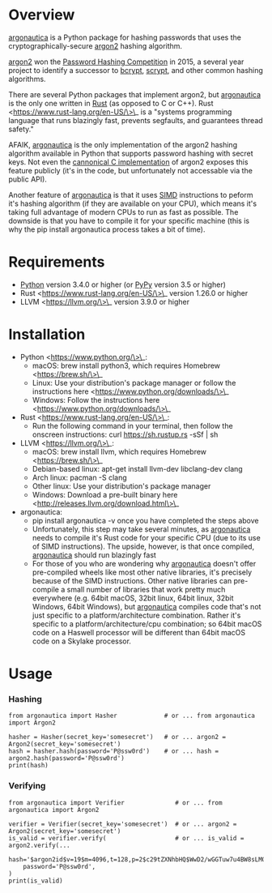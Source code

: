 # Overview

[argonautica](https://github.com/bcmyers/argonautica/tree/master/argonautica-py/)
is a Python package for hashing passwords that uses the
cryptographically-secure [argon2](https://en.wikipedia.org/wiki/Argon2)
hashing algorithm.

[argon2](https://en.wikipedia.org/wiki/Argon2) won the [Password Hashing
Competition](https://password-hashing.net/) in 2015, a several year
project to identify a successor to
[bcrypt](https://en.wikipedia.org/wiki/Bcrypt),
[scrypt](https://en.wikipedia.org/wiki/Scrypt), and other common hashing
algorithms.

There are several Python packages that implement argon2, but
[argonautica](https://github.com/bcmyers/argonautica/tree/master/argonautica-py/)
is the only one written in [Rust](https://www.rust-lang.org/en-US/) (as
opposed to C or C++). Rust \<https://www.rust-lang.org/en-US/\>\_ is a
\"systems programming language that runs blazingly fast, prevents
segfaults, and guarantees thread safety.\"

AFAIK,
[argonautica](https://github.com/bcmyers/argonautica/tree/master/argonautica-py/)
is the only implementation of the argon2 hashing algorithm available in
Python that supports password hashing with secret keys. Not even the
[cannonical C
implementation](https://github.com/P-H-C/phc-winner-argon2) of argon2
exposes this feature publicly (it\'s in the code, but unfortunately not
accessable via the public API).

Another feature of
[argonautica](https://github.com/bcmyers/argonautica/tree/master/argonautica-py/)
is that it uses [SIMD](https://en.wikipedia.org/wiki/SIMD) instructions
to peform it\'s hashing algorithm (if they are available on your CPU),
which means it\'s taking full advantage of modern CPUs to run as fast as
possible. The downside is that you have to compile it for your specific
machine (this is why the pip install argonautica process takes a bit of
time).

# Requirements

- [Python](https://www.python.org/) version 3.4.0 or higher (or
  [PyPy](http://pypy.org/) version 3.5 or higher)
- Rust \<https://www.rust-lang.org/en-US/\>\_ version 1.26.0 or higher
- LLVM \<https://llvm.org/\>\_ version 3.9.0 or higher

# Installation

- Python \<https://www.python.org/\>\_:
  - macOS: brew install python3, which requires
    Homebrew \<https://brew.sh/\>\_
  - Linux: Use your distribution\'s package manager or follow the
    instructions here \<https://www.python.org/downloads/\>\_
  - Windows: Follow the instructions
    here \<https://www.python.org/downloads/\>\_
- Rust \<https://www.rust-lang.org/en-US/\>\_:
  - Run the following command in your terminal, then follow the
    onscreen instructions: curl https://sh.rustup.rs -sSf \| sh
- LLVM \<https://llvm.org/\>\_:
  - macOS: brew install llvm, which requires
    Homebrew \<https://brew.sh/\>\_
  - Debian-based linux: apt-get install llvm-dev libclang-dev clang
  - Arch linux: pacman -S clang
  - Other linux: Use your distribution\'s package manager
  - Windows: Download a pre-built binary
    here \<http://releases.llvm.org/download.html\>\_
- argonautica:
  - pip install argonautica -v once you have completed the steps
    above
  - Unfortunately, this step may take several minutes, as
    [argonautica](https://github.com/bcmyers/argonautica/tree/master/argonautica-py/)
    needs to compile it\'s Rust code for your specific CPU (due to
    its use of SIMD instructions). The upside, however, is that once
    compiled,
    [argonautica](https://github.com/bcmyers/argonautica/tree/master/argonautica-py/)
    should run blazingly fast
  - For those of you who are wondering why
    [argonautica](https://github.com/bcmyers/argonautica/tree/master/argonautica-py/)
    doesn\'t offer pre-compiled wheels like most other native
    libraries, it\'s precisely because of the SIMD instructions.
    Other native libraries can pre-compile a small number of
    libraries that work pretty much everywhere (e.g. 64bit macOS,
    32bit linux, 64bit linux, 32bit Windows, 64bit Windows), but
    [argonautica](https://github.com/bcmyers/argonautica/tree/master/argonautica-py/)
    compiles code that\'s not just specific to a
    platform/architecture combination. Rather it\'s specific to a
    platform/architecture/cpu combination; so 64bit macOS code on a
    Haswell processor will be different than 64bit macOS code on a
    Skylake processor.

# Usage

### Hashing

```{.sourceCode .python3}
from argonautica import Hasher             # or ... from argonautica import Argon2

hasher = Hasher(secret_key='somesecret')   # or ... argon2 = Argon2(secret_key='somesecret')
hash = hasher.hash(password='P@ssw0rd')    # or ... hash = argon2.hash(password='P@ssw0rd')
print(hash)
```

### Verifying

```{.sourceCode .python3}
from argonautica import Verifier              # or ... from argonautica import Argon2

verifier = Verifier(secret_key='somesecret')  # or ... argon2 = Argon2(secret_key='somesecret')
is_valid = verifier.verify(                   # or ... is_valid = argon2.verify(...
    hash='$argon2id$v=19$m=4096,t=128,p=2$c29tZXNhbHQ$WwD2/wGGTuw7u4BW8sLM0Q',
    password='P@ssw0rd',
)
print(is_valid)
```
